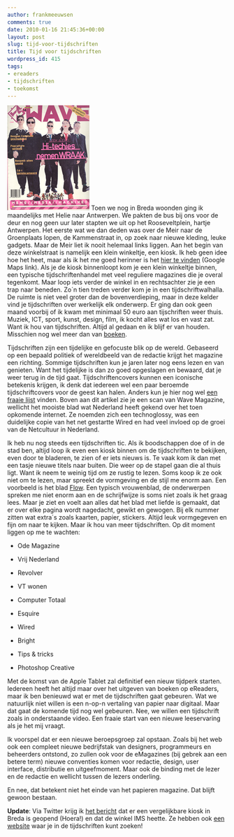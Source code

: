 ```yaml
---
author: frankmeeuwsen
comments: true
date: 2010-01-16 21:45:36+00:00
layout: post
slug: tijd-voor-tijdschriften
title: Tijd voor tijdschriften
wordpress_id: 415
tags:
- ereaders
- tijdschriften
- toekomst
---
```


![Afbeelding](../images/uploadimages/Afbeelding.png) Toen we nog in Breda woonden ging ik maandelijks met Helie naar Antwerpen. We pakten de bus bij ons voor de deur en nog geen uur later stapten we uit op het Rooseveltplein, hartje Antwerpen. Het eerste wat we dan deden was over de Meir naar de Groenplaats lopen, de Kammenstraat in, op zoek naar nieuwe kleding, leuke gadgets. Maar de Meir liet ik nooit helemaal links liggen. Aan het begin van deze winkelstraat is namelijk een klein winkeltje, een kiosk. Ik heb geen idee hoe het heet, maar als ik het me goed herinner is het [hier te vinden](http://maps.google.com/maps/ms?ie=UTF8&hl=nl&msa=0&ll=51.218317,4.414015&spn=0.000951,0.002784&t=h&z=19&msid=105443365242086327304.00047d4e7c75f5af1a7ba) (Google Maps link). Als je de kiosk binnenloopt kom je een klein winkeltje binnen, een typische tijdschriftenhandel met veel reguliere magazines die je overal tegenkomt. Maar loop iets verder de winkel in en rechtsachter zie je een trap naar beneden. Zo´n tien treden verder kom je in een tijdschriftwalhalla. De ruimte is niet veel groter dan de bovenverdieping, maar in deze kelder vind je tijdschriften over werkelijk elk onderwerp. Er ging dan ook geen maand voorbij of ik kwam met minimaal 50 euro aan tijschriften weer thuis. Muziek, ICT, sport, kunst, design, film, ik kocht alles wat los en vast zat. Want ik hou van tijdschriften. Altijd al gedaan en ik blijf er van houden. Misschien nog wel meer dan van [boeken](http://incredibleadventure.nl/2010/01/boeken-blijven-boeien/).

<!-- more -->

Tijdschriften zijn een tijdelijke en gefocuste blik op de wereld. Gebaseerd op een bepaald politiek of wereldbeeld van de redactie krijgt het magazine een richting. Sommige tijdschriften kun je jaren later nog eens lezen en van genieten. Want het tijdelijke is dan zo goed opgeslagen en bewaard, dat je weer terug in de tijd gaat. Tijdschriftencovers kunnen een iconische betekenis krijgen, ik denk dat iedereen wel een paar beroemde tijdschriftcovers voor de geest kan halen. Anders kun je hier nog wel [een fraaie lijst](http://fishki.net/commentall.php?id=25668) vinden. Boven aan dit artikel zie je een scan van Wave Magazine, wellicht het mooiste blad wat Nederland heeft gekend over het toen opkomende internet. Ze noemden zich een technoglossy, was een duidelijke copie van het net gestartte Wired en had veel invloed op de groei van de Netcultuur in Nederland.

Ik heb nu nog steeds een tijdschriften tic. Als ik boodschappen doe of in de stad ben, altijd loop ik even een kiosk binnen om de tijdschriften te bekijken, even door te bladeren, te zien of er iets nieuws is. Te vaak kom ik dan met een tasje nieuwe titels naar buiten. Die weer op de stapel gaan die al thuis ligt. Want ik neem te weinig tijd om ze rustig te lezen. Soms koop ik ze ook niet om te lezen, maar spreekt de vormgeving en de stijl me enorm aan. Een voorbeeld is het blad [Flow](http://flowmagazine.nl/). Een typisch vrouwenblad, de onderwerpen spreken me niet enorm aan en de schrijfwijze is soms niet zoals ik het graag lees. Maar je ziet en voelt aan alles dat het blad met liefde is gemaakt, dat er over elke pagina wordt nagedacht, gewikt en gewogen. Bij elk nummer zitten wat extra´s zoals kaarten, papier, stickers. Altijd leuk vormgegeven en fijn om naar te kijken. Maar ik hou van meer tijdschriften. Op dit moment liggen op me te wachten:



	
  * Ode Magazine

	
  * Vrij Nederland

	
  * Revolver

	
  * VT wonen

	
  * Computer Totaal

	
  * Esquire

	
  * Wired

	
  * Bright

	
  * Tips & tricks

	
  * Photoshop Creative


Met de komst van de Apple Tablet zal definitief een nieuw tijdperk starten. Iedereen heeft het altijd maar over het uitgeven van boeken op eReaders, maar ik ben benieuwd wat er met de tijdschriften gaat gebeuren. Wat we natuurlijk niet willen is een n-op-n vertaling van papier naar digitaal. Maar dat gaat de komende tijd nog wel gebeuren. Nee, we willen een tijdschrift zoals in onderstaande video. Een fraaie start van een nieuwe leeservaring als je het mij vraagt.









Ik voorspel dat er een nieuwe beroepsgroep zal opstaan. Zoals bij het web ook een compleet nieuwe bedrijfstak van designers, programmeurs en beheerders ontstond, zo zullen ook voor de eMagazines (bij gebrek aan een betere term) nieuwe conventies komen voor redactie, design, user interface, distributie en uitgeefmoment. Maar ook de binding met de lezer en de redactie en wellicht tussen de lezers onderling.

En nee, dat betekent niet het einde van het papieren magazine. Dat blijft gewoon bestaan.

**Update**: Via Twitter krijg ik [het bericht](http://twitter.com/sjacco/status/7860212729) dat er een vergelijkbare kiosk in Breda is geopend (Hoera!) en dat de winkel IMS heette. Ze hebben ook [een website](http://www.imstijdschriften.be/) waar je in de tijdschriften kunt zoeken!
